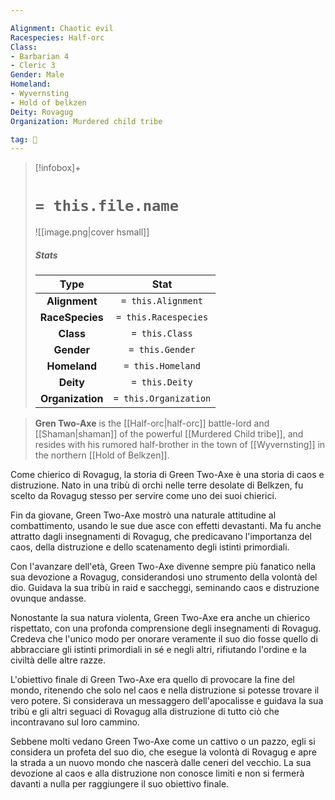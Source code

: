 ```yaml
---

Alignment: Chaotic evil
Racespecies: Half-orc
Class:
- Barbarian 4
- Cleric 3
Gender: Male
Homeland:
- Wyvernsting
- Hold of belkzen
Deity: Rovagug
Organization: Murdered child tribe

tag: 👤️
---
```


> [!infobox]+
> #  `= this.file.name`
> ![[image.png|cover hsmall]]
> ##### Stats
> Type | Stat |
> :---: |:---:|
> **Alignment** | `= this.Alignment` |
> **RaceSpecies** | `= this.Racespecies` |
> **Class** | `= this.Class` |
> **Gender** | `= this.Gender` |
> **Homeland** | `= this.Homeland` |
> **Deity** | `= this.Deity` |
> **Organization** | `= this.Organization` |



> **Gren Two-Axe** is the [[Half-orc|half-orc]] battle-lord and [[Shaman|shaman]] of the powerful [[Murdered Child tribe]], and resides with his rumored half-brother in the town of [[Wyvernsting]] in the northern [[Hold of Belkzen]].


Come chierico di Rovagug, la storia di Green Two-Axe è una storia di caos e distruzione. Nato in una tribù di orchi nelle terre desolate di Belkzen, fu scelto da Rovagug stesso per servire come uno dei suoi chierici.

Fin da giovane, Green Two-Axe mostrò una naturale attitudine al combattimento, usando le sue due asce con effetti devastanti. Ma fu anche attratto dagli insegnamenti di Rovagug, che predicavano l'importanza del caos, della distruzione e dello scatenamento degli istinti primordiali.

Con l'avanzare dell'età, Green Two-Axe divenne sempre più fanatico nella sua devozione a Rovagug, considerandosi uno strumento della volontà del dio. Guidava la sua tribù in raid e saccheggi, seminando caos e distruzione ovunque andasse.

Nonostante la sua natura violenta, Green Two-Axe era anche un chierico rispettato, con una profonda comprensione degli insegnamenti di Rovagug. Credeva che l'unico modo per onorare veramente il suo dio fosse quello di abbracciare gli istinti primordiali in sé e negli altri, rifiutando l'ordine e la civiltà delle altre razze.

L'obiettivo finale di Green Two-Axe era quello di provocare la fine del mondo, ritenendo che solo nel caos e nella distruzione si potesse trovare il vero potere. Si considerava un messaggero dell'apocalisse e guidava la sua tribù e gli altri seguaci di Rovagug alla distruzione di tutto ciò che incontravano sul loro cammino.

Sebbene molti vedano Green Two-Axe come un cattivo o un pazzo, egli si considera un profeta del suo dio, che esegue la volontà di Rovagug e apre la strada a un nuovo mondo che nascerà dalle ceneri del vecchio. La sua devozione al caos e alla distruzione non conosce limiti e non si fermerà davanti a nulla per raggiungere il suo obiettivo finale.







